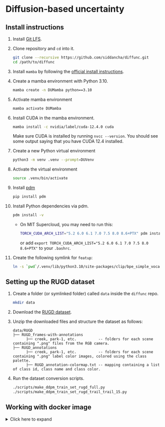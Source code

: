 # Diffusion-based uncertainty

## Install instructions

1. Install [Git LFS](https://git-lfs.com/).

2. Clone repository and `cd` into it.
   ```bash
   git clone --recursive https://github.com/siddancha/diffunc.git
   cd /path/to/diffunc
   ```

3. Install `mamba` by following the [official install instructions](https://mamba.readthedocs.io/en/latest/installation/mamba-installation.html).

4. Create a mamba environment with Python 3.10.
   ```bash
   mamba create -n DUMamba python==3.10
   ```

5. Activate mamba environment
   ```bash
   mamba activate DUMamba
   ```

6. Install CUDA in the mamba environment.
   ```bash
   mamba install -c nvidia/label/cuda-12.4.0 cuda
   ```
   Make sure CUDA is installed by running `nvcc --version`. You should see some output saying that you have CUDA 12.4 installed.

7. Create a new Python virtual environment
   ```bash
   python3 -m venv .venv --prompt=DUVenv
   ```

8. Activate the virtual environment
   ```bash
   source .venv/bin/activate
   ```

9. Install [pdm](https://pdm.fming.dev/)
   ```bash
   pip install pdm
   ```

10. Install Python dependencies via pdm.
    ```bash
    pdm install -v
    ```
    - On MIT Supercloud, you may need to run this:
      ```bash
      TORCH_CUDA_ARCH_LIST="5.2 6.0 6.1 7.0 7.5 8.0 8.6+PTX" pdm install -v
      ```
      or add `export TORCH_CUDA_ARCH_LIST="5.2 6.0 6.1 7.0 7.5 8.0 8.6+PTX"` to your `.bashrc`.
12. Create the following symlink for `featup`:
    ```bash
    ln -s `pwd`/.venv/lib/python3.10/site-packages/clip/bpe_simple_vocab_16e6.txt.gz .venv/lib/python3.10/site-packages/featup/featurizers/maskclip/
    ```

## Setting up the RUGD dataset
1. Create a folder (or symlinked folder) called `data` inside the `diffunc` repo.
   ```bash
   mkdir data
   ```

2. Download the [RUGD dataset](http://rugd.vision/).

3. Unzip the downloaded files and structure the dataset as follows:
   ```
   data/RUGD
   ├── RUGD_frames-with-annotations
         ├── creek, park-1, etc.          -- folders for each scene containing ".png" files from the RGB camera.
   ├── RUGD_annotations
         ├── creek, park-1, etc.          -- folders for each scene containing ".png" label color images, colored using the class palette.
         ├── RUGD_annotation-colormap.txt -- mapping containing a list of class id, class name and class color.
   ```

4. Run the dataset conversion scripts.
   ```bash
   ./scripts/make_ddpm_train_set_rugd_full.py
   ./scripts/make_ddpm_train_set_rugd_trail_trail_15.py
   ```

## Working with docker image
<details>
<summary>Click here to expand</summary><br>

### Docker commands
- To build the docker image under the `ppc64le` platform:
   ```bash
   docker build --platform ppc64le --tag jammy-python .
   ```
- To run the docker container:
   ```bash
   docker run --rm -i -t --platform ppc64le \
       -v /home/sancha/container/envs:/root/envs \
       -v /home/sancha/repos:/root/repos \
       jammy-python:latest /bin/bash
   ```
</details>

